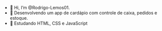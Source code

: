 - 👋 Hi, I’m @Rodrigo-Lemos01.
- 🔭 Desenvolvendo um app de cardápio com controle de caixa, pedidos e estoque.
- 🌱 Estudando HTML, CSS e JavaScript
<!---
Rodrigo-Lemos01/Rodrigo-Lemos01 is a ✨ special ✨ repository because its `README.md` (this file) appears on your GitHub profile.
You can click the Preview link to take a look at your changes.
--->
